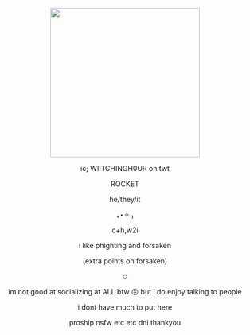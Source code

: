 <p align="center">
  <img width="300" height="300" src="https://i.imgur.com/vBMxPGj.png">
</p>
<p align="center">  ic; WIITCHINGH0UR on twt </p>
<p align="center">  ROCKET </p>
<p align="center">  he/they/it </p>
<p align="center"> ₊⋆✧ ₎ </p>
<p align="center"> c+h,w2i </p>
<p align="center">  i like phighting and forsaken </p>
<p align="center">  (extra points on forsaken) </p>
<p align="center"> ✩‎ </p>
<p align="center">  im not good at socializing at ALL btw 😖 but i do enjoy talking to people </p>
<p align="center"> i dont have much to put here </p>
<p align="center"> proship nsfw etc etc dni thankyou </p>
